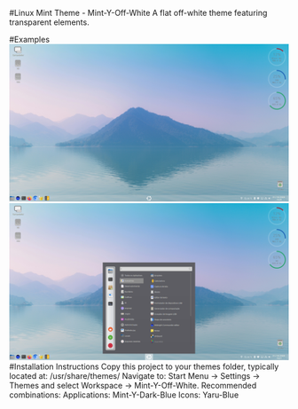 #Linux Mint Theme - Mint-Y-Off-White
   A flat off-white theme featuring transparent elements.

#Examples
![Alt text](Examples/Example_1.png)
![Alt text](Examples/Example_2.png)
#Installation Instructions
  Copy this project to your themes folder, typically located at: /usr/share/themes/
  Navigate to: Start Menu -> Settings -> Themes and select Workspace -> Mint-Y-Off-White.
  Recommended combinations:
  Applications:   Mint-Y-Dark-Blue
  Icons:          Yaru-Blue
